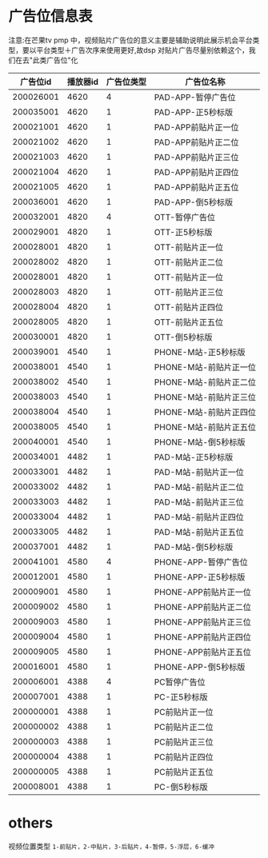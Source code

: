 # 广告位信息表

注意:在芒果tv pmp 中，视频贴片广告位的意义主要是辅助说明此展示机会平台类型，要以平台类型＋广告次序来使用更好,故dsp 对贴片广告尽量别依赖这个，我们在去"此类广告位"化

|广告位id|播放器id|广告位类型|广告位名称|
|---|---|----|----|
|200026001| 4620|   4|  PAD-APP-暂停广告位|            
|200035001| 4620|   1|  PAD-APP-正5秒标版|
|200021001| 4620|   1|  PAD-APP前贴片正一位|
|200021002| 4620|   1|  PAD-APP前贴片正二位|
|200021003| 4620|   1|  PAD-APP前贴片正三位|
|200021004| 4620|   1|  PAD-APP前贴片正四位|
|200021005| 4620|   1|  PAD-APP前贴片正五位|
|200036001| 4620|   1|  PAD-APP-倒5秒标版| 
|200032001| 4820|   4|  OTT-暂停广告位|
|200029001| 4820|   1|  OTT-正5秒标版|
|200028001| 4820|   1|  OTT-前贴片正一位|
|200028002| 4820|   1|  OTT-前贴片正二位|
|200028001| 4820|   1|  OTT-前贴片正一位|
|200028003| 4820|   1|  OTT-前贴片正三位|
|200028004| 4820|   1|  OTT-前贴片正四位|
|200028005| 4820|   1|  OTT-前贴片正五位|
|200030001| 4820|   1|  OTT-倒5秒标版|
|200039001| 4540|   1|  PHONE-M站-正5秒标版|
|200038001| 4540|   1|  PHONE-M站-前贴片正一位|
|200038002| 4540|   1|  PHONE-M站-前贴片正二位|
|200038003| 4540|   1|  PHONE-M站-前贴片正三位|
|200038004| 4540|   1|  PHONE-M站-前贴片正四位|
|200038005| 4540|   1|  PHONE-M站-前贴片正五位|
|200040001| 4540|   1|  PHONE-M站-倒5秒标版|
|200034001| 4482|   1|  PAD-M站-正5秒标版|
|200033001| 4482|   1|  PAD-M站-前贴片正一位|
|200033002| 4482|   1|  PAD-M站-前贴片正二位|
|200033003| 4482|   1|  PAD-M站-前贴片正三位|
|200033004| 4482|   1|  PAD-M站-前贴片正四位|
|200033005| 4482|   1|  PAD-M站-前贴片正五位|
|200037001| 4482|   1|  PAD-M站-倒5秒标版|
|200041001| 4580|   4|  PHONE-APP-暂停广告位|
|200012001| 4580|   1|  PHONE-APP-正5秒标版|
|200009001| 4580|   1|  PHONE-APP前贴片正一位|
|200009002| 4580|   1|  PHONE-APP前贴片正二位|
|200009003| 4580|   1|  PHONE-APP前贴片正三位|
|200009004| 4580|   1|  PHONE-APP前贴片正四位|
|200009005| 4580|   1|  PHONE-APP前贴片正五位|
|200016001| 4580|   1|  PHONE-APP-倒5秒标版|
|200006001| 4388|   4|  PC暂停广告位|
|200007001| 4388|   1|  PC-正5秒标版|
|200000001| 4388|   1|  PC前贴片正一位|
|200000002| 4388|   1|  PC前贴片正二位|
|200000003| 4388|   1|  PC前贴片正三位|
|200000004| 4388|   1|  PC前贴片正四位|
|200000005| 4388|   1|  PC前贴片正五位|
|200008001| 4388|   1|  PC-倒5秒标版|


# others
视频位置类型 `1-前贴片，2-中贴片，3-后贴片，4-暂停，5-浮层，6-缓冲` 
